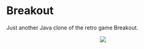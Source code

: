 # Breakout
Just another Java clone of the retro game Breakout.

<p align="center">
  <img src="http://manueljoswig.com/files/screenshots/breakout.png" />
</p>
